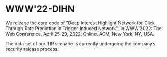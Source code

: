 # WWW'22-DIHN

We release the core code of "Deep Interest Highlight Network for Click Through Rate Prediction in Trigger-Induced Network", in WWW’2022: The Web Conference, April 25-29, 2022, Online. ACM, New York, NY, USA.

The data set of our TIR scenario is currently undergoing the company’s security release process.
